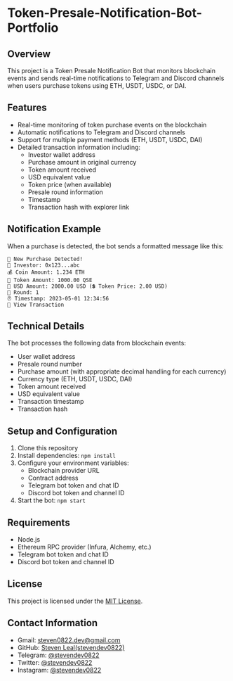 # Token-Presale-Notification-Bot-Portfolio

## Overview
This project is a Token Presale Notification Bot that monitors blockchain events and sends real-time notifications to Telegram and Discord channels when users purchase tokens using ETH, USDT, USDC, or DAI.

## Features
- Real-time monitoring of token purchase events on the blockchain
- Automatic notifications to Telegram and Discord channels
- Support for multiple payment methods (ETH, USDT, USDC, DAI)
- Detailed transaction information including:
  - Investor wallet address
  - Purchase amount in original currency
  - Token amount received
  - USD equivalent value
  - Token price (when available)
  - Presale round information
  - Timestamp
  - Transaction hash with explorer link

## Notification Example
When a purchase is detected, the bot sends a formatted message like this:

```
🔔 New Purchase Detected!
👛 Investor: 0x123...abc
💰 Coin Amount: 1.234 ETH
🧰 Token Amount: 1000.00 QSE
💸 USD Amount: 2000.00 USD (💲 Token Price: 2.00 USD)
🚀 Round: 1
⏰ Timestamp: 2023-05-01 12:34:56
🔗 View Transaction
```

## Technical Details
The bot processes the following data from blockchain events:
- User wallet address
- Presale round number
- Purchase amount (with appropriate decimal handling for each currency)
- Currency type (ETH, USDT, USDC, DAI)
- Token amount received
- USD equivalent value
- Transaction timestamp
- Transaction hash

## Setup and Configuration
1. Clone this repository
2. Install dependencies: `npm install`
3. Configure your environment variables:
   - Blockchain provider URL
   - Contract address
   - Telegram bot token and chat ID
   - Discord bot token and channel ID
4. Start the bot: `npm start`

## Requirements
- Node.js
- Ethereum RPC provider (Infura, Alchemy, etc.)
- Telegram bot token and chat ID
- Discord bot token and channel ID

## License
This project is licensed under the [MIT License](./LICENSE).

## Contact Information

- Gmail: [steven0822.dev@gmail.com](mailto:steven0822.dev@gmail.com)
- GitHub: [Steven Leal(stevendev0822)](https://github.com/stevendev0822)
- Telegram: [@stevendev0822](https://t.me/stevendev0822)
- Twitter: [@stevendev0822](https://twitter.com/stevendev0822)
- Instagram: [@stevendev0822](https://www.instagram.com/stevendev0822/)

